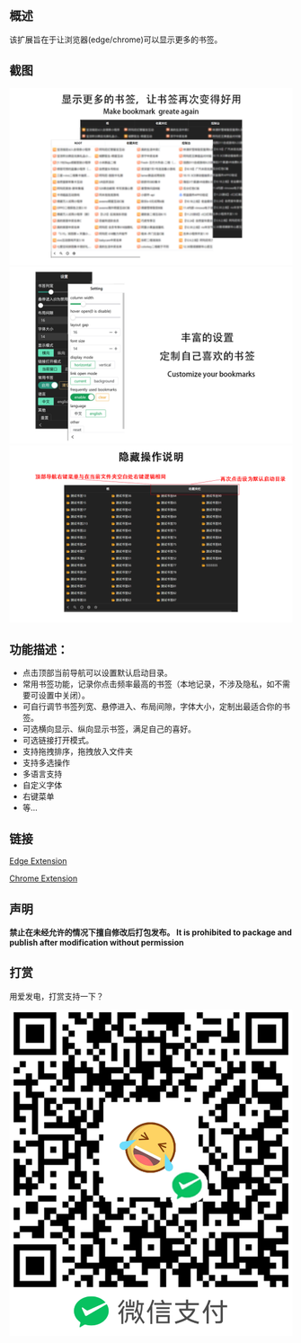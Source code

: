 ## 概述

该扩展旨在于让浏览器(edge/chrome)可以显示更多的书签。

## 截图

![](screenshot/1.png)
![](screenshot/2.png)
![](screenshot/3.png)

## 功能描述：

* 点击顶部当前导航可以设置默认启动目录。
* 常用书签功能，记录你点击频率最高的书签（本地记录，不涉及隐私，如不需要可设置中关闭）。
* 可自行调节书签列宽、悬停进入、布局间隙，字体大小，定制出最适合你的书签。
* 可选横向显示、纵向显示书签，满足自己的喜好。
* 可选链接打开模式。
* 支持拖拽排序，拖拽放入文件夹
* 支持多选操作
* 多语言支持
* 自定义字体
* 右键菜单
* 等...

## 链接

[Edge Extension](https://microsoftedge.microsoft.com/addons/detail/gedhecaldmggohkefcllkmpnhojmabap)

[Chrome Extension](https://chromewebstore.google.com/detail/bookmark-%E7%96%AF%E5%AD%90%E7%9A%84%E5%A4%A9%E7%A9%BA/dkfjimaeopnlhjnbmhckcnhkplbeeiob)

## 声明

**禁止在未经允许的情况下擅自修改后打包发布。
It is prohibited to package and publish after modification without permission**

## 打赏

用爱发电，打赏支持一下？

![](screenshot/pay1.png)
